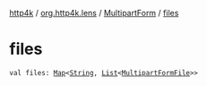 [http4k](../../index.md) / [org.http4k.lens](../index.md) / [MultipartForm](index.md) / [files](./files.md)

# files

`val files: `[`Map`](https://kotlinlang.org/api/latest/jvm/stdlib/kotlin.collections/-map/index.html)`<`[`String`](https://kotlinlang.org/api/latest/jvm/stdlib/kotlin/-string/index.html)`, `[`List`](https://kotlinlang.org/api/latest/jvm/stdlib/kotlin.collections/-list/index.html)`<`[`MultipartFormFile`](../-multipart-form-file/index.md)`>>`